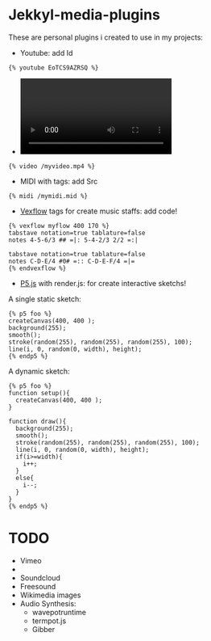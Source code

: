 # Jekkyl-media-plugins

These are personal plugins i created to use in my projects:

  - Youtube: add Id

```liquid
{% youtube EoTCS9AZRSQ %}
```

  - <video> Tags: add Src

```liquid
{% video /myvideo.mp4 %}
```

  - MIDI with <embed> tags: add Src

```liquid
{% midi /mymidi.mid %}
```

  - [Vexflow](https://github.com/0xfe/vexflow) <canvas> tags for create music
    staffs: add code!

```
{% vexflow myflow 400 170 %}
tabstave notation=true tablature=false
notes 4-5-6/3 ## =|: 5-4-2/3 2/2 =:|

tabstave notation=true tablature=false
notes C-D-E/4 #0# =:: C-D-E-F/4 =|=
{% endvexflow %}
```

- [P5.js](p5js.org/) with render.js: for create interactive sketchs!

A single static sketch:

```
{% p5 foo %}
createCanvas(400, 400 );
background(255);
smooth();
stroke(random(255), random(255), random(255), 100);
line(i, 0, random(0, width), height);
{% endp5 %}
```

A dynamic sketch:

```
{% p5 foo %}
function setup(){
  createCanvas(400, 400 );
}

function draw(){
  background(255);
  smooth();
  stroke(random(255), random(255), random(255), 100);
  line(i, 0, random(0, width), height);
  if(i>=width){
    i++;
  }
  else{
    i--;
  }
}	
{% endp5 %}
```

# TODO

  - Vimeo
  - <audio> tags
  - Soundcloud
  - Freesound
  - Wikimedia images
  - Audio Synthesis:
    - wavepotruntime
    - termpot.js
    - Gibber
